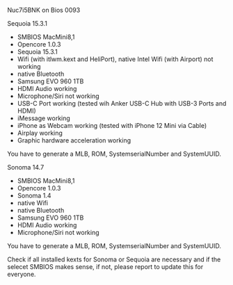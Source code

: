 Nuc7i5BNK on Bios 0093

Sequoia 15.3.1
- SMBIOS MacMini8,1 
- Opencore 1.0.3
- Sequoia 15.3.1
- Wifi (with itlwm.kext and HeliPort), native Intel Wifi (with Airport) not working
- native Bluetooth
- Samsung EVO 960 1TB
- HDMI Audio working
- Microphone/Siri not working
- USB-C Port working (tested wih Anker USB-C Hub with USB-3 Ports and HDMI)
- iMessage working
- iPhone as Webcam working (tested with iPhone 12 Mini via Cable)
- Airplay working
- Graphic hardware acceleration working

You have to generate a MLB, ROM, SystemserialNumber and SystemUUID. 

Sonoma 14.7
- SMBIOS MacMini8,1 
- Opencore 1.0.3
- Sonoma 1.4
- native Wifi
- native Bluetooth
- Samsung EVO 960 1TB
- HDMI Audio working
- Microphone/Siri not working

You have to generate a MLB, ROM, SystemserialNumber and SystemUUID. 

Check if all installed kexts for Sonoma or Sequoia are necessary and if the selecet SMBIOS makes sense, if not, please report to update this for everyone.
